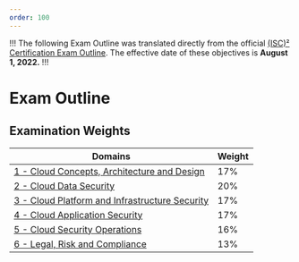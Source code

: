 ```yaml
---
order: 100
---
```


!!!
The following Exam Outline was translated directly from the official [\(ISC\)² Certification Exam Outline](https://www.isc2.org/-/media/ISC2/Certifications/Exam-Outlines/CCSP-Exam-Outline-2022.ashx). The effective date of these objectives is **August 1, 2022.**
!!!

# Exam Outline

## Examination Weights

| Domains | Weight |
| - | - |
| [1 - Cloud Concepts, Architecture and Design](/exam/domain-1.md) | 17% |
| [2 - Cloud Data Security](/exam/domain-2.md) | 20% |
| [3 - Cloud Platform and Infrastructure Security](/exam/domain-3.md) | 17% |
| [4 - Cloud Application Security](/exam/domain-4.md) | 17% |
| [5 - Cloud Security Operations](/exam/domain-5.md) | 16% |
| [6 - Legal, Risk and Compliance](/exam/domain-6.md) | 13% |
